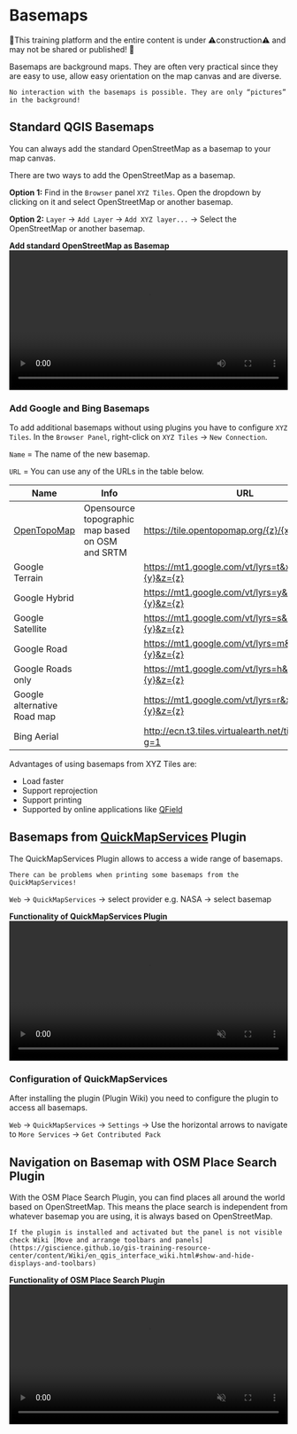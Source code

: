 # Basemaps

🚧This training platform and the entire content is under ⚠️construction⚠️ and may not be shared or published! 🚧

Basemaps are background maps. They are often very practical since they are easy to use, allow easy orientation on the map canvas and are diverse.

```{Note}
No interaction with the basemaps is possible. They are only “pictures” in the background!
```

## Standard QGIS Basemaps

You can always add the standard OpenStreetMap as a basemap to your map canvas. 

There are two ways to add the OpenStreetMap as a basemap.

__Option 1:__ Find in the `Browser` panel `XYZ Tiles`. Open the dropdown by clicking on it and select OpenStreetMap or another basemap.

__Option 2:__ `Layer` -> `Add Layer` -> `Add XYZ layer...` -> Select the OpenStreetMap or another basemap.

__Add standard OpenStreetMap as Basemap__
<video width="100%" controls src="https://github.com/GIScience/gis-training-resource-center/raw/main/fig/Add_basemap_OSM.mp4"></video>

### Add Google and Bing Basemaps

To add additional basemaps without using plugins you have to configure `XYZ Tiles`. 
In the `Browser Panel`, right-click on `XYZ Tiles` -> `New Connection`.

`Name` = The name of the new basemap.

`URL` = You can use any of the URLs in the table below.

Name| Info | URL |
| ----- | --- | --- |
|[OpenTopoMap](https://wiki.openstreetmap.org/wiki/OpenTopoMap)|Opensource topographic map based on OSM and SRTM|https://tile.opentopomap.org/{z}/{x}/{y}.png|
|Google Terrain||https://mt1.google.com/vt/lyrs=t&x={x}&y={y}&z={z}|
|Google Hybrid||https://mt1.google.com/vt/lyrs=y&x={x}&y={y}&z={z}|
|Google Satellite||https://mt1.google.com/vt/lyrs=s&x={x}&y={y}&z={z}|
|Google Road||https://mt1.google.com/vt/lyrs=m&x={x}&y={y}&z={z}|
|Google Roads only||https://mt1.google.com/vt/lyrs=h&x={x}&y={y}&z={z}|
|Google alternative Road map||https://mt1.google.com/vt/lyrs=r&x={x}&y={y}&z={z}|
|Bing Aerial||http://ecn.t3.tiles.virtualearth.net/tiles/a{q}.jpeg?g=1|

Advantages of using basemaps from XYZ Tiles are:
* Load faster
* Support reprojection
* Support printing
*  Supported by online applications like [QField]( https://qfield.org/)

## Basemaps from [QuickMapServices](https://nextgis.com/blog/quickmapservices/) Plugin

The QuickMapServices Plugin allows to access a wide range of basemaps. 

```{Note}
There can be problems when printing some basemaps from the QuickMapServices!
```
`Web` -> `QuickMapServices` -> select provider e.g. NASA -> select basemap

__Functionality of QuickMapServices Plugin__
<video width="100%" controls muted src="https://github.com/GIScience/gis-training-resource-center/raw/main/fig/add_basemap_quickmapservice.mp4"></video>

### Configuration of QuickMapServices
After installing the plugin (Plugin Wiki) you need to configure the plugin to access all basemaps.

`Web` -> `QuickMapServices` -> `Settings` -> Use the horizontal arrows to navigate to `More Services` -> `Get Contributed Pack`

## Navigation on Basemap with OSM Place Search Plugin

With the OSM Place Search Plugin, you can find places all around the world based on OpenStreetMap. This means the place search is independent from whatever basemap you are using, it is always based on OpenStreetMap.

```{Tip}
If the plugin is installed and activated but the panel is not visible check Wiki [Move and arrange toolbars and panels](https://giscience.github.io/gis-training-resource-center/content/Wiki/en_qgis_interface_wiki.html#show-and-hide-displays-and-toolbars)
```

__Functionality of OSM Place Search Plugin__
<video width="100%" controls muted src="https://github.com/GIScience/gis-training-resource-center/raw/main/fig/OSM_Place_Search.mp4"></video>